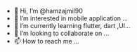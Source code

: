 - 👋 Hi, I’m @hamzajmil90
- 👀 I’m interested in mobile application ...
- 🌱 I’m currently learning flutter, dart ,UI...
- 💞️ I’m looking to collaborate on ...
- 📫 How to reach me ...

<!---
hamzajmil90/hamzajmil90 is a ✨ special ✨ repository because its `README.md` (this file) appears on your GitHub profile.
You can click the Preview link to take a look at your changes.
--->

